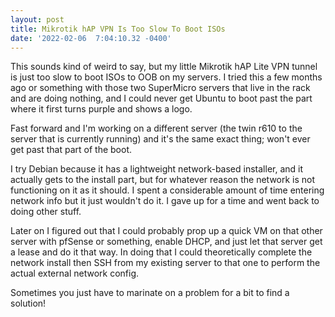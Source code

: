 ```yaml
--- 
layout: post 
title: Mikrotik hAP VPN Is Too Slow To Boot ISOs 
date: '2022-02-06  7:04:10.32 -0400' 
--- 
```

This sounds kind of weird to say, but my little Mikrotik hAP Lite VPN tunnel is just too slow to boot ISOs to OOB on my 
servers. I tried this a few months ago or something with those two SuperMicro servers that live in the rack and are doing 
nothing, and I could never get Ubuntu to boot past the part where it first turns purple and shows a logo.

Fast forward and I'm working on a different server (the twin r610 to the server that is currently running) and it's the same 
exact thing; won't ever get past that part of the boot. 

I try Debian because it has a lightweight network-based installer, and it actually gets to the install part, but for whatever 
reason the network is not functioning on it as it should. I spent a considerable amount of time entering network info but it 
just wouldn't do it. I gave up for a time and went back to doing other stuff. 

Later on I figured out that I could probably prop up a quick VM on that other server with pfSense or something, enable DHCP, 
and just let that server get a lease and do it that way. In doing that I could theoretically complete the network install then 
SSH from my existing server to that one to perform the actual external network config. 

Sometimes you just have to marinate on a problem for a bit to find a solution!
